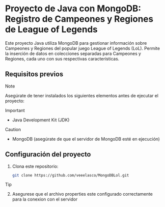 # Proyecto de Java con MongoDB: Registro de Campeones y Regiones de League of Legends

Este proyecto Java utiliza MongoDB para gestionar información sobre Campeones y Regiones del popular juego League of Legends (LoL). Permite la inserción de datos en colecciones separadas para Campeones y Regiones, cada uno con sus respectivas características.

## Requisitos previos

>[!NOTE]
>Asegúrate de tener instalados los siguientes elementos antes de ejecutar el proyecto:

>[!IMPORTANT]
>- Java Development Kit (JDK)

>[!CAUTION]
>- MongoDB (asegúrate de que el servidor de MongoDB esté en ejecución)

## Configuración del proyecto

1. Clona este repositorio:

   ```bash
   git clone https://github.com/veeelasco/MongoDBLol.git

>[!TIP]
>2. Asegurese que el archivo properties este configurado correctamente para la conexion con el servidor 

